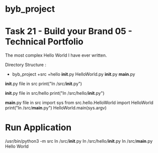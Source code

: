 # byb_project
# Task 21 - Build your Brand 05 - Technical Portfolio
The most complex Hello World I have ever written.

Directory Structure :
+ byb_project
  +src
    +hello
      __init__.py
      HelloWorld.py
   __init__.py
   __main__.py


__init__.py file in src
print("In /src/__init__.py")

__init__.py file in src/hello
print("In /src/hello/__init__.py")

__main__.py file in src
import sys
from src.hello.HelloWorld import HelloWorld
print("In /src/__main__.py")
HelloWorld.main(sys.argv)


# Run Application
/usr/bin/python3 -m src
In /src/__init__.py
In /src/hello/__init__.py
In /src/__main__.py
Hello World
  
